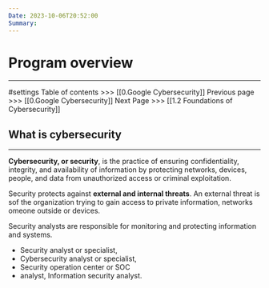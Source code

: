 ```yaml
---
Date: 2023-10-06T20:52:00
Summary:
---
```

# Program overview
---
#settings
Table of contents >>> [[0.Google Cybersecurity]]
Previous page >>> [[0.Google Cybersecurity]]
Next Page >>> [[1.2 Foundations of Cybersecurity]]

## What is cybersecurity
---
**Cybersecurity, or security**, is the practice of ensuring confidentiality, integrity, and availability of information by protecting networks, devices, people, and data from unauthorized access or criminal exploitation.

Security protects against **external and internal threats**. An external threat is sof the organization trying to gain access to private information, networks omeone outside or devices.

Security analysts are responsible for monitoring and protecting information and systems.
- Security analyst or specialist, 
- Cybersecurity analyst or specialist, 
- Security operation center or SOC 
- analyst, Information security analyst.

